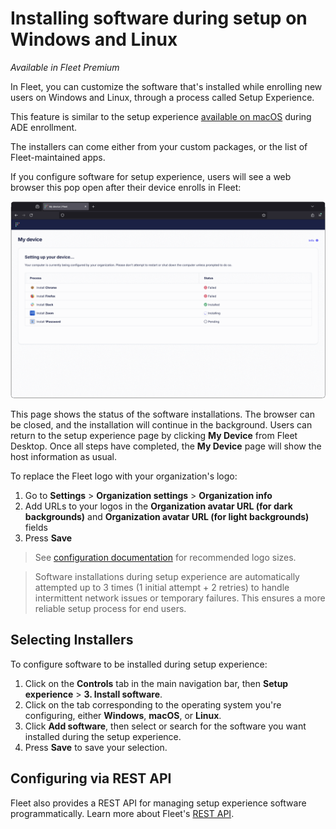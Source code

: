 # Installing software during setup on Windows and Linux

_Available in Fleet Premium_

In Fleet, you can customize the software that's installed while enrolling new users on Windows and Linux, through a process called Setup Experience.

This feature is similar to the setup experience [available on macOS](https://fleetdm.com/guides/macos-setup-experience) during ADE enrollment.

The installers can come either from your custom packages, or the list of Fleet-maintained apps.

If you configure software for setup experience, users will see a web browser this pop open after their device enrolls in Fleet:

![screen shot of Fleet setup experience webpage](../website/assets/images/articles/setup-experience-browser.png)

This page shows the status of the software installations. The browser can be closed, and the installation will continue in the background. Users can return to the setup experience page by clicking **My Device** from Fleet Desktop.  Once all steps have completed, the **My Device** page will show the host information as usual.

To replace the Fleet logo with your organization's logo:

1. Go to **Settings** > **Organization settings** > **Organization info**
2. Add URLs to your logos in the **Organization avatar URL (for dark backgrounds)** and **Organization avatar URL (for light backgrounds)** fields
3. Press **Save**

> See [configuration documentation](https://fleetdm.com/docs/configuration/yaml-files#org-info) for recommended logo sizes.

> Software installations during setup experience are automatically attempted up to 3 times (1 initial attempt + 2 retries) to handle intermittent network issues or temporary failures. This ensures a more reliable setup process for end users. 

## Selecting Installers

To configure software to be installed during setup experience:

1. Click on the **Controls** tab in the main navigation bar,  then **Setup experience** > **3. Install software**.
2. Click on the tab corresponding to the operating system you're configuring, either **Windows**, **macOS**, or **Linux**.
3. Click **Add software**, then select or search for the software you want installed during the setup experience.
4. Press **Save** to save your selection.

## Configuring via REST API

Fleet also provides a REST API for managing setup experience software programmatically. Learn more about Fleet's [REST API](https://fleetdm.com/docs/rest-api/rest-api).

<meta name="category" value="guides">
<meta name="authorGitHubUsername" value="dantecatalfamo">
<meta name="authorFullName" value="Dante Catalfamo">
<meta name="publishedOn" value="2025-09-24">
<meta name="articleTitle" value="Installing software during setup">
<meta name="description" value="Customize your macOS setup experience with Fleet Premium by managing user authentication, Setup Assistant panes, and installing bootstrap packages.">

